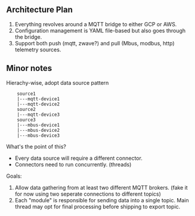 

## Architecture Plan

1. Everything revolves around a MQTT bridge to either GCP or AWS.
2. Configuration management is YAML file-based but also goes through the bridge.
3. Support both push (mqtt, zwave?) and pull (Mbus, modbus, http) telemetry sources.

## Minor notes

Hierachy-wise, adopt data source pattern

        source1
        |---mqtt-device1
        |---mqtt-device2
        source2
        |---mqtt-device3
        source3
        |---mbus-device1
        |---mbus-device2
        |---mbus-device3

What's the point of this?
- Every data source will require a different connector.
- Connectors need to run concurrently. (threads)

Goals:
1. Allow data gathering from at least two different MQTT brokers. (fake it for now using two seperate connections to different topics)
2. Each "module" is responsible for sending data into a single topic. Main thread may opt for final processing before shipping to export topic.
